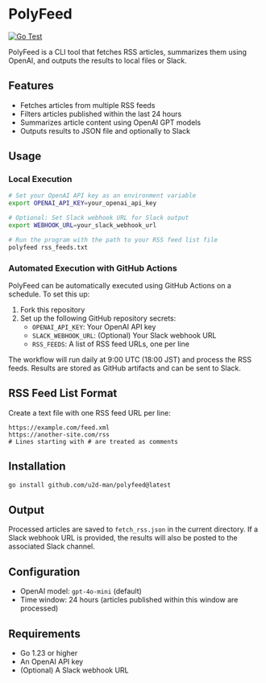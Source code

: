 # PolyFeed

[![Go Test](https://github.com/u2d-man/polyfeed/actions/workflows/go-test.yml/badge.svg)](https://github.com/u2d-man/polyfeed/actions/workflows/go-test.yml)

PolyFeed is a CLI tool that fetches RSS articles, summarizes them using OpenAI, and outputs the results to local files or Slack.

## Features

- Fetches articles from multiple RSS feeds
- Filters articles published within the last 24 hours
- Summarizes article content using OpenAI GPT models
- Outputs results to JSON file and optionally to Slack

## Usage

### Local Execution

```bash
# Set your OpenAI API key as an environment variable
export OPENAI_API_KEY=your_openai_api_key

# Optional: Set Slack webhook URL for Slack output
export WEBHOOK_URL=your_slack_webhook_url

# Run the program with the path to your RSS feed list file
polyfeed rss_feeds.txt
```

### Automated Execution with GitHub Actions

PolyFeed can be automatically executed using GitHub Actions on a schedule. To set this up:

1. Fork this repository
2. Set up the following GitHub repository secrets:
   - `OPENAI_API_KEY`: Your OpenAI API key
   - `SLACK_WEBHOOK_URL`: (Optional) Your Slack webhook URL
   - `RSS_FEEDS`: A list of RSS feed URLs, one per line

The workflow will run daily at 9:00 UTC (18:00 JST) and process the RSS feeds. Results are stored as GitHub artifacts and can be sent to Slack.

## RSS Feed List Format

Create a text file with one RSS feed URL per line:

```
https://example.com/feed.xml
https://another-site.com/rss
# Lines starting with # are treated as comments
```

## Installation

```bash
go install github.com/u2d-man/polyfeed@latest
```

## Output

Processed articles are saved to `fetch_rss.json` in the current directory. If a Slack webhook URL is provided, the results will also be posted to the associated Slack channel.

## Configuration

- OpenAI model: `gpt-4o-mini` (default)
- Time window: 24 hours (articles published within this window are processed)

## Requirements

- Go 1.23 or higher
- An OpenAI API key
- (Optional) A Slack webhook URL